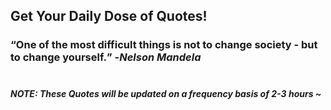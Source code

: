## Get Your Daily Dose of Quotes!
### <q>One of the most difficult things is not to change society - but to change yourself.</q> -<em>Nelson Mandela</em> <br><br>
##### NOTE: These Quotes will be updated on a frequency basis of 2-3 hours ~
